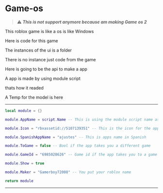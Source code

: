 # Game-os

> :warning: ***This is not support anymore because am making Game os 2***


This roblox game is like a os is like Windows

Here is code for this game

The instances of the ui is a folder

There is no instance just code from the game

Here is going to be the api to make a app

A app is made by using module script

thats how it readed 

A Temp for the model is here



--------------------------------------
```Lua
local module = {}

module.AppName = script.Name -- This is using the module script name as the apps name

module.Icon = "rbxassetid://5107139351" -- This is the icon for the app

module.SpanishAppName = "ajustes" -- This is apps name in Spanish

module.ToGame = false -- Bool if the app takes you a different game

module.GameId = "6985028626" -- Game id if the app takes you to a game

module.Show = true

module.Maker = "Gamerboy72008" -- You put your roblox name

return module

```
-----------


